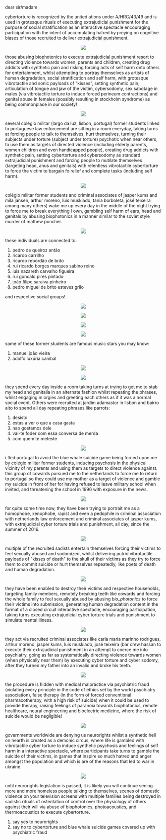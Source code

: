 dear sir/madam


<span translate="no">cybertorture</span> is recognized by the <span translate="no">united ations</span> under <span translate="no">A/HRC/43/49</span> and is used in grotesque rituals of executing extrajudicial punishment for the purpose of social stratification as an interactive spectacle encouraging participation with the intent of accumulating hatred by preying on cognitive biases of those recruited to deliver extrajudicial punishment.


<p align="center" width="100%"><img src="https://raw.githubusercontent.com/strikles/atac-data/main/assets/img/jesus/golgota.png"></p>


those abusing <span translate="no">biophotonics</span> to execute extrajudicial punishment resort to directing violence towards women, parents and children, creating drug addicts with synthetic pain and risking forcing acts of self harm onto others for entertainment, whilst attempting to portray themselves as artists of human degradation, social stratification and self harm, with grotesque vibrotactile and sonic payloads of "kisses", setting synthetic pain, articulation of tongue and jaw of the victim, <span translate="no">cybersodomy</span>, sex sabotage in males (via vibrotactile torture to induce forced perineum contractions) and genital abuse in females (possibly resulting in stockholm syndrome) as being commonplace in our society!


<p align="center" width="100%"><img src="https://raw.githubusercontent.com/strikles/atac-data/main/assets/img/jesus/jesus_lamb.png"></p>


several <span translate="no">colégio militar</span> (largo da luz, lisbon, portugal) former students linked to portuguese law enforcement are sitting in a room everyday, taking turns at forcing people to talk to themselves, hurt themselves, turning their subjects under torture (subject under torture) psychotic when near others, to use them as targets of directed violence (including elderly parents, women children and even handicapped people), creating drug addicts with synthetic pain, setting <span translate="no">cybertorture</span> and <span translate="no">cybersodomy</span> as standard extrajudicial punishment and forcing people to mutilate themselves (targeting head, anus and genitals) with relentless vibrotactile <span translate="no">cybertorture</span> to force the victim to bargain fo relief and complete tasks (including self harm).


<p align="center" width="100%"><img src="https://raw.githubusercontent.com/strikles/atac-data/main/assets/img/jesus/joseph.png"></p>


<span translate="no">colégio militar</span> former students and criminal associates of <span translate="no">jasper kums</span> and <span translate="no">mila jansen</span>, <span translate="no">arthur moreno</span>, <span tr anslate="no">luis muskiado</span>, <span translate="no">tania borboleta</span>, <span translate="no">josé teixeira</span> among many others) wake me up every day in the middle of the night trying to force me to break everything I own, gambling self harm of ears, head and genitals by abusing <span translate="no">biophotonics</span> in a manner similar to the soviet style murder of <span translate="no">mathew puncher</span>.


<p align="center" width="100%"><img src="https://raw.githubusercontent.com/strikles/atac-data/main/assets/img/jasper_kums.png"></p>


these individuals are connected to:


1. <span translate="no">pedro de queiroz antão</span>
2. <span translate="no">ricardo carrilho</span>
3. <span translate="no">ricardo rebordão de brito</span>
4. <span translate="no">rui ricardo borges marques sabino reino</span>
5. <span translate="no">luis nazareth carvalho figueira</span>
6. <span translate="no">rui goncalo pires pintado</span>
7. <span translate="no">joão filipe saraiva pinheiro</span>
8. <span translate="no">pedro miguel de brito esteves grilo</span>


and respective social groups!


<p align="center" width="100%"><img src="https://raw.githubusercontent.com/strikles/atac-data/main/assets/img/rrb.png"></p>

<p align="center" width="100%"><img src="https://raw.githubusercontent.com/strikles/atac-data/main/assets/img/luis_figueira.png"></p>

<p align="center" width="100%"><img src="https://raw.githubusercontent.com/strikles/atac-data/main/assets/img/pedro_grilo.png"></p>

<p align="center" width="100%"><img src="https://raw.githubusercontent.com/strikles/atac-data/main/assets/img/pinheiro.png"></p>


some of these former students are famous music stars you may know:


1. <span translate="no">manuel joão vieira</span>
2. <span translate="no">adolfo luxúria canibal</span>


<p align="center" width="100%"><img src="https://raw.githubusercontent.com/strikles/atac-data/main/assets/img/mjv.png"></p>

<p align="center" width="100%"><img src="https://raw.githubusercontent.com/strikles/atac-data/main/assets/img/alc.png"></p>


they spend every day inside a room taking turns at trying to get me to stab my head and genitalia in an alternate fashion whilst repeating the phrases, whilst engaging in orgies and greeting each others as if it was a normal social event. Others were recruited at <span translate="no">jardim adamastor</span> in lisbon and <span translate="no">bairro alto</span> to spend all day repeating phrases like parrots:


1. <span translate="no">desisto</span>
2. <span translate="no">estas a ver o que a casa gasta</span>
3. <span translate="no">nao gostamos dele</span>
4. <span translate="no">vai-te foder com essa conversa de merda</span>
5. <span translate="no">com quem te meteste</span>


<p align="center" width="100%"><img src="https://raw.githubusercontent.com/strikles/atac-data/main/assets/img/jesus/golgota.png"></p>


i fled portugal to avoid the blue whale suicide game being forced upon me by <span translate="no">colégio militar</span> former students, inducing psychosis in the physical vicinity of my parents and using them as targets to direct violence against. this group of cowards pursued me to the netherlands to force me to return to portugal so they could use my mother as a target of violence and gamble my suicide in front of her for having refused to leave military school when invited, and threatening the school in 1996 with exposure in the news. 


<p align="center" width="100%"><img src="https://raw.githubusercontent.com/strikles/atac-data/main/assets/img/jesus/jesus_carrying_cross.png"></p>


for quite some time now, they have been trying to portrait me as a homophobe, xenophobe, rapist and even a pedophile in criminal association with netherlands law enforcement and criminal associates of <span translate="no">jasper kums</span>, with extrajudicial cyber torture trials and punishment, all day, since the summer of 2016.


<p align="center" width="100%"><img src="https://raw.githubusercontent.com/strikles/atac-data/main/assets/img/jesus/jesus_cross.png"></p>


multiple of the recruited sadists entertain themselves forcing their victims to feel sexually abused and sodomized, whilst delivering putrid vibrotactile payloads of "kisses of death" to the skull of their victims as they try to force them to commit suicide or hurt themselves repeatedly, like poets of death and human degradation.


<p align="center" width="100%"><img src="https://raw.githubusercontent.com/strikles/atac-data/main/assets/img/jesus/holy_spirit.png"></p>


they have been enabled to destroy their victims and respective households, targeting family members, remotely breaking teeth like cowards and forcing the whole family to feel sexually abused by abusing _bio_photonics_ to force their victims into submission, generating human degradation content in the format of a closed circuit interactive spectacle, encouraging participation, taking turns executing extrajudicial cyber torture trials and punishment to simulate mental illness.


<p align="center" width="100%"><img src="https://raw.githubusercontent.com/strikles/atac-data/main/assets/img/jesus/monk.png"></p>


they act via recruited criminal associates like <span translate="no">carla maria marinho rodrigues</span>, <span translate="no">arthur moreno</span>, <span translate="no">jasper kums</span>, <span translate="no">luis muskiado</span>, <span translate="no">josé teixeira</span> (<span translate="no">bar crew hassan</span> to execute their extrajudicial punishment in an attempt to coerce me into psychiatry, going as far as systematically directing violence towards women (when physically near them) by executing cyber torture and cyber sodomy, after they turned my father into an invalid and broke his teeth.


<p align="center" width="100%"><img src="https://raw.githubusercontent.com/strikles/atac-data/main/assets/img/jesus/resurrection.png"></p>


the procedure is hidden with medical malpractice via psychiatric fraud (violating every principle in the code of ethics set by the <span translate="no">world psychiatry association</span>), false therapy (in the form of forced conventional pharmacotherapy, with a high risk of suicide) when it could be used to provide therapy, raising feelings of paranoia towards <span translate="no">biophotonics</span>, remote healthcare, neural engineering and bioelectric medicine, where the risk of suicide would be negligible!


<p align="center" width="100%"><img src="https://raw.githubusercontent.com/strikles/atac-data/main/assets/img/jesus/lamb_of_god.png"></p>


governments worldwide are denying us <span translate="no">neurorights</span> whilst a synthetic hell on hearth is created as a demonic circus, where life is gambled with vibrotactile cyber torture to induce synthetic psychosis and feelings of self harm in a interactive spectacle, where participants take turns to gamble the suicide of their victims, in games that inspire so much hatred and anger amongst the population and which is are of the reasons that led to war in ukraine.


<p align="center" width="100%"><img src="https://raw.githubusercontent.com/strikles/atac-data/main/assets/img/jesus/adam_tree_of_life.png"></p>


until <span translate="no">neurorights</span> legislation is passed, it is likely you will continue seeing more and more homeless people talking to themselves, scenes of domestic violence on your television screens with multiple families being destroyed in sadistic rituals of ostentation of control over the physiology of others against their will via abuse of <span translate="no">biophotonics</span>, <span translate="no">photoacoustics</span>, and <span translate="no">thermoacoustics</span> to execute <span translate="no">cybertorture</span>.


1. say yes to <span translate="no">neurorights</span>
2. say no to <span translate="no">cybertorture</span> and <span translate="no">blue whale</span> suicide games covered up with psychiatric fraud